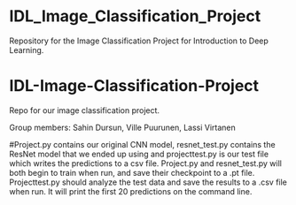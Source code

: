 # IDL_Image_Classification_Project
Repository for the Image Classification Project for Introduction to Deep Learning.

# IDL-Image-Classification-Project
Repo for our image classification project.

Group members: Sahin Dursun, Ville Puurunen, Lassi Virtanen

#Project.py contains our original CNN model, resnet_test.py contains the ResNet model that we ended up using and projecttest.py is our test file which writes the predictions to a csv file. 
Project.py and resnet_test.py will both begin to train when run, and save their checkpoint to a .pt file. Projecttest.py should analyze the test data and save the results to a .csv file when run.
It will print the first 20 predictions on the command line.
